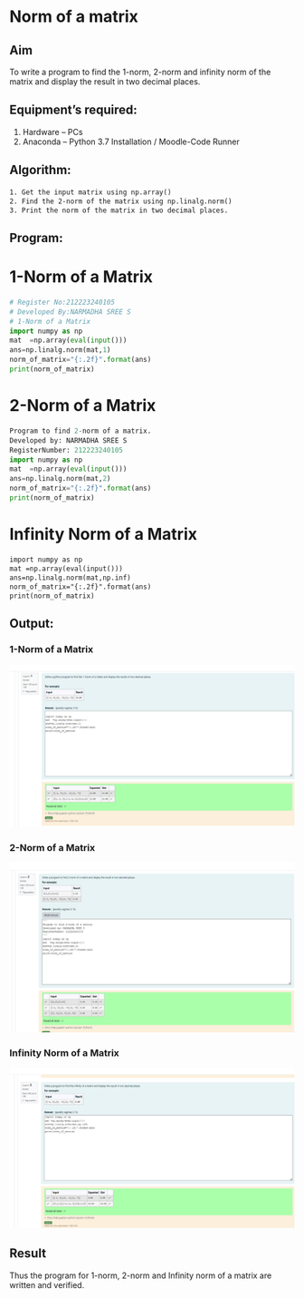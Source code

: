 # Norm of a matrix
## Aim
To write a program to find the 1-norm, 2-norm and infinity norm of the matrix and display the result in two decimal places.
## Equipment’s required:
1.	Hardware – PCs
2.	Anaconda – Python 3.7 Installation / Moodle-Code Runner
## Algorithm:
	1. Get the input matrix using np.array()   
    2. Find the 2-norm of the matrix using np.linalg.norm()
	3. Print the norm of the matrix in two decimal places.
## Program:
# 1-Norm of a Matrix
```Python
# Register No:212223240105
# Developed By:NARMADHA SREE S
# 1-Norm of a Matrix
import numpy as np
mat  =np.array(eval(input()))
ans=np.linalg.norm(mat,1)
norm_of_matrix="{:.2f}".format(ans)
print(norm_of_matrix)
```
# 2-Norm of a Matrix
```PYTHON
Program to find 2-norm of a matrix.
Developed by: NARMADHA SREE S
RegisterNumber: 212223240105
import numpy as np
mat  =np.array(eval(input()))
ans=np.linalg.norm(mat,2)
norm_of_matrix="{:.2f}".format(ans)
print(norm_of_matrix)
```
# Infinity Norm of a Matrix
```
import numpy as np
mat =np.array(eval(input()))
ans=np.linalg.norm(mat,np.inf)
norm_of_matrix="{:.2f}".format(ans)
print(norm_of_matrix)
```
## Output:
### 1-Norm of a Matrix
![alt text](<Screenshot 2024-05-05 181626.png>)
### 2-Norm of a Matrix
![alt text](<Screenshot 2024-05-05 181642.png>)
### Infinity Norm of a Matrix
![alt text](<Screenshot 2024-05-05 181653.png>)
## Result
Thus the program for 1-norm, 2-norm and Infinity norm of a matrix are written and verified.
